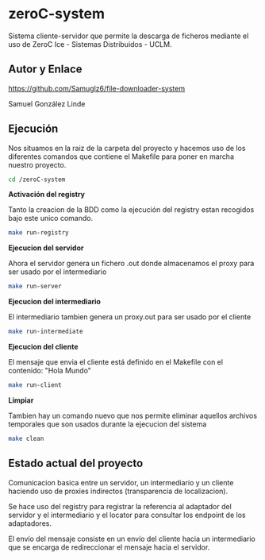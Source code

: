# zeroC-system
Sistema cliente-servidor que permite la descarga de ficheros mediante el uso de ZeroC Ice - Sistemas Distribuidos - UCLM.

## Autor y Enlace
https://github.com/Samuglz6/file-downloader-system

Samuel González Linde

## Ejecución

Nos situamos en la raiz de la carpeta del proyecto y hacemos uso de los diferentes comandos que contiene el Makefile para poner en marcha nuestro proyecto.

```sh
cd /zeroC-system
```

**Activación del registry**

Tanto la creacion de la BDD como la ejecución del registry estan recogidos bajo este unico comando.

```sh
make run-registry
```

**Ejecucion del servidor**

Ahora el servidor genera un fichero .out donde almacenamos el proxy para ser usado por el intermediario

```sh
make run-server
```

**Ejecucion del intermediario**

El intermediario tambien genera un proxy.out para ser usado por el cliente

```sh
make run-intermediate
```

**Ejecucion del cliente**

El mensaje que envia el cliente está definido en el Makefile con el contenido: "Hola Mundo"

```sh
make run-client
```

**Limpiar**

Tambien hay un comando nuevo que nos permite eliminar aquellos archivos temporales que son usados durante la ejecucion del sistema

```sh
make clean
```

## Estado actual del proyecto

Comunicacion basica entre un servidor, un intermediario y un cliente haciendo uso de proxies indirectos (transparencia de localizacion).

Se hace uso del registry para registrar la referencia al adaptador del servidor y el intermediario y el locator para consultar los endpoint de los adaptadores.

El envío del mensaje consiste en un envío del cliente hacia un intermediario que se encarga de redireccionar el mensaje hacia el servidor.

